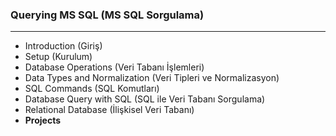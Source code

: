 ### Querying MS SQL (MS SQL Sorgulama)

---
- Introduction (Giriş)
- Setup (Kurulum)
- Database Operations (Veri Tabanı İşlemleri)
- Data Types and Normalization (Veri Tipleri ve Normalizasyon)
- SQL Commands (SQL Komutları)
- Database Query with SQL (SQL ile Veri Tabanı Sorgulama)
- Relational Database (İlişkisel Veri Tabanı)
- **Projects**